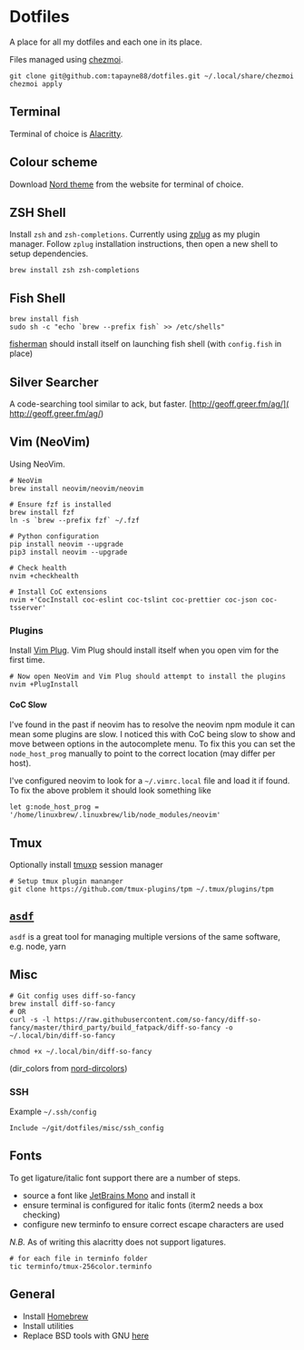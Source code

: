 # Dotfiles

A place for all my dotfiles and each one in its place.

Files managed using [chezmoi](https://www.chezmoi.io/).
```shell
git clone git@github.com:tapayne88/dotfiles.git ~/.local/share/chezmoi
chezmoi apply
```

## Terminal
Terminal of choice is [Alacritty](https://github.com/alacritty/alacritty).

## Colour scheme
Download [Nord theme](https://www.nordtheme.com/) from the website for terminal of choice.

## ZSH Shell
Install `zsh` and `zsh-completions`. Currently using [zplug](https://github.com/zplug/zplug) as my plugin manager. Follow `zplug` installation instructions, then open a new shell to setup dependencies.
```shell
brew install zsh zsh-completions
```

## Fish Shell
```shell
brew install fish
sudo sh -c "echo `brew --prefix fish` >> /etc/shells"
```

[fisherman](https://github.com/fisherman/fisherman) should install itself on launching fish shell (with `config.fish` in place)

## Silver Searcher
A code-searching tool similar to ack, but faster. [http://geoff.greer.fm/ag/]( http://geoff.greer.fm/ag/)

## Vim (NeoVim)
Using NeoVim.
```shell
# NeoVim
brew install neovim/neovim/neovim

# Ensure fzf is installed
brew install fzf
ln -s `brew --prefix fzf` ~/.fzf

# Python configuration
pip install neovim --upgrade
pip3 install neovim --upgrade

# Check health
nvim +checkhealth

# Install CoC extensions
nvim +'CocInstall coc-eslint coc-tslint coc-prettier coc-json coc-tsserver'
```

### Plugins
Install [Vim Plug](https://github.com/junegunn/vim-plug). Vim Plug should install itself when you open vim for the first time.
```shell
# Now open NeoVim and Vim Plug should attempt to install the plugins
nvim +PlugInstall
```

#### CoC Slow
I've found in the past if neovim has to resolve the neovim npm module it can mean some plugins are slow. I noticed this with CoC being slow to show and move between options in the autocomplete menu. To fix this you can set the `node_host_prog` manually to point to the correct location (may differ per host).

I've configured neovim to look for a `~/.vimrc.local` file and load it if found. To fix the above problem it should look something like
```vimscript
let g:node_host_prog = '/home/linuxbrew/.linuxbrew/lib/node_modules/neovim'
```

## Tmux
Optionally install [tmuxp](https://tmuxp.git-pull.com) session manager
```shell
# Setup tmux plugin mananger
git clone https://github.com/tmux-plugins/tpm ~/.tmux/plugins/tpm
```

## [`asdf`](https://asdf-vm.com/#/)
`asdf` is a great tool for managing multiple versions of the same software, e.g. node, yarn

## Misc
```shell
# Git config uses diff-so-fancy
brew install diff-so-fancy
# OR
curl -s -l https://raw.githubusercontent.com/so-fancy/diff-so-fancy/master/third_party/build_fatpack/diff-so-fancy -o ~/.local/bin/diff-so-fancy

chmod +x ~/.local/bin/diff-so-fancy
```
(dir_colors from [nord-dircolors](https://github.com/arcticicestudio/nord-dircolors))

### SSH
Example `~/.ssh/config`
```
Include ~/git/dotfiles/misc/ssh_config
```

## Fonts
To get ligature/italic font support there are a number of steps.
- source a font like [JetBrains Mono](https://www.jetbrains.com/lp/mono/) and install it
- ensure terminal is configured for italic fonts (iterm2 needs a box checking)
- configure new terminfo to ensure correct escape characters are used

*N.B.* As of writing this alacritty does not support ligatures.

```shell
# for each file in terminfo folder
tic terminfo/tmux-256color.terminfo
```

## General
- Install [Homebrew](http://brew.sh/)
- Install utilities
- Replace BSD tools with GNU [here](https://www.topbug.net/blog/2013/04/14/install-and-use-gnu-command-line-tools-in-mac-os-x/)
